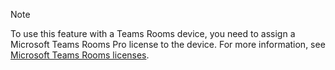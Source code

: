 > [!NOTE]
> To use this feature with a Teams Rooms device, you need to assign a Microsoft Teams Rooms Pro license to the device. For more information, see [Microsoft Teams Rooms licenses](../rooms/rooms-licensing.md).

